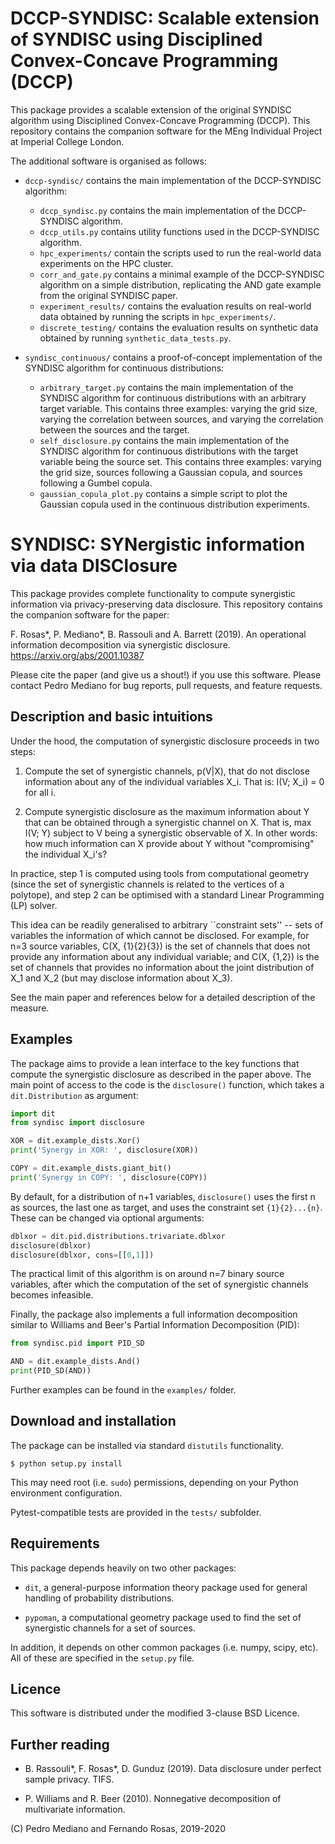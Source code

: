 DCCP-SYNDISC: Scalable extension of SYNDISC using Disciplined Convex-Concave Programming (DCCP)
====================================================

This package provides a scalable extension of the original SYNDISC algorithm using Disciplined Convex-Concave Programming (DCCP). This repository contains the companion software for the MEng Individual Project at Imperial College London.

The additional software is organised as follows:

- `dccp-syndisc/` contains the main implementation of the DCCP-SYNDISC algorithm:
  - `dccp_syndisc.py` contains the main implementation of the DCCP-SYNDISC algorithm.
  - `dccp_utils.py` contains utility functions used in the DCCP-SYNDISC algorithm.
  - `hpc_experiments/` contain the scripts used to run the real-world data experiments on the HPC cluster.
  - `corr_and_gate.py` contains a minimal example of the DCCP-SYNDISC algorithm on a simple distribution, replicating the AND gate example from the original SYNDISC paper.
  - `experiment_results/` contains the evaluation results on real-world data obtained by running the scripts in `hpc_experiments/`.
  - `discrete_testing/` contains the evaluation results on synthetic data obtained by running `synthetic_data_tests.py`.

- `syndisc_continuous/` contains a proof-of-concept implementation of the SYNDISC algorithm for continuous distributions:
  - `arbitrary_target.py` contains the main implementation of the SYNDISC algorithm for continuous distributions with an arbitrary target variable. This contains three examples: varying the grid size, varying the correlation between sources, and varying the correlation between the sources and the target. 
  - `self_disclosure.py` contains the main implementation of the SYNDISC algorithm for continuous distributions with the target variable being the source set. This contains three examples: varying the grid size, sources following a Gaussian copula, and sources following a Gumbel copula.
  - `gaussian_copula_plot.py` contains a simple script to plot the Gaussian copula used in the continuous distribution experiments.

SYNDISC: SYNergistic information via data DISClosure
====================================================

This package provides complete functionality to compute synergistic information
via privacy-preserving data disclosure. This repository contains the companion
software for the paper:

F. Rosas\*, P. Mediano\*, B. Rassouli and A. Barrett (2019). An operational
information decomposition via synergistic disclosure. https://arxiv.org/abs/2001.10387

Please cite the paper (and give us a shout!) if you use this software. Please
contact Pedro Mediano for bug reports, pull requests, and feature requests.

Description and basic intuitions
--------------------------------

Under the hood, the computation of synergistic disclosure proceeds in two steps:

1. Compute the set of synergistic channels, p(V|X), that do not disclose
information about any of the individual variables X_i. That is: I(V; X_i) = 0
for all i.

2. Compute synergistic disclosure as the maximum information about Y that can
be obtained through a synergistic channel on X. That is, max I(V; Y) subject to
V being a synergistic observable of X. In other words: how much information can
X provide about Y without "compromising" the individual X_i's?

In practice, step 1 is computed using tools from computational geometry (since
the set of synergistic channels is related to the vertices of a polytope), and
step 2 can be optimised with a standard Linear Programming (LP) solver.

This idea can be readily generalised to arbitrary ``constraint sets'' -- sets
of variables the information of which cannot be disclosed. For example, for
n=3 source variables, C(X, {1}{2}{3}) is the set of channels that does not
provide any information about any individual variable; and C(X, {1,2}) is the
set of channels that provides no information about the joint distribution of
X_1 and X_2 (but may disclose information about X_3).

See the main paper and references below for a detailed description of the
measure.

Examples
--------

The package aims to provide a lean interface to the key functions that compute
the synergistic disclosure as described in the paper above. The main point of
access to the code is the `disclosure()` function, which takes a
`dit.Distribution` as argument:

```python
import dit
from syndisc import disclosure

XOR = dit.example_dists.Xor()
print('Synergy in XOR: ', disclosure(XOR))

COPY = dit.example_dists.giant_bit()
print('Synergy in COPY: ', disclosure(COPY))
```

By default, for a distribution of n+1 variables, `disclosure()` uses the
first n as sources, the last one as target, and uses the constraint set
`{1}{2}...{n}`. These can be changed via optional arguments:

```python
dblxor = dit.pid.distributions.trivariate.dblxor
disclosure(dblxor)
disclosure(dblxor, cons=[[0,1]])
```

The practical limit of this algorithm is on around n=7 binary source
variables, after which the computation of the set of synergistic channels
becomes infeasible.

Finally, the package also implements a full information decomposition similar
to Williams and Beer's Partial Information Decomposition (PID):

```python
from syndisc.pid import PID_SD

AND = dit.example_dists.And()
print(PID_SD(AND))
```

Further examples can be found in the `examples/` folder.


Download and installation
-------------------------

The package can be installed via standard `distutils` functionality.

```
$ python setup.py install
```

This may need root (i.e. `sudo`) permissions, depending on your Python
environment configuration.

Pytest-compatible tests are provided in the `tests/` subfolder.

Requirements
------------

This package depends heavily on two other packages:

* `dit`, a general-purpose information theory package used for general handling
of probability distributions.

* `pypoman`, a computational geometry package used to find the set of
synergistic channels for a set of sources.

In addition, it depends on other common packages (i.e. numpy, scipy, etc). All
of these are specified in the `setup.py` file.

Licence
-------

This software is distributed under the modified 3-clause BSD Licence.

Further reading
---------------

* B. Rassouli\*, F. Rosas\*, D. Gunduz (2019). Data disclosure under perfect
  sample privacy. TIFS.

* P. Williams and R. Beer (2010). Nonnegative decomposition of multivariate
  information.


\(C\) Pedro Mediano and Fernando Rosas, 2019-2020
